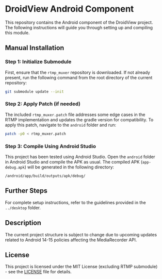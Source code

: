 # DroidView Android Component

This repository contains the Android component of the DroidView project. The following instructions will guide you through setting up and compiling this module.

## Manual Installation

### Step 1: Initialize Submodule
First, ensure that the `rtmp_muxer` repository is downloaded. If not already present, run the following command from the root directory of the current repository:  
```bash
git submodule update --init
```

### Step 2: Apply Patch (if needed)
The included `rtmp_muxer.patch` file addresses some edge cases in the RTMP implementation and updates the gradle version for compatibility. To apply this patch, navigate to the `android` folder and run:  
```bash
patch -p0 < rtmp_muxer.patch
```

### Step 3: Compile Using Android Studio
This project has been tested using Android Studio. Open the `android` folder in Android Studio and compile the APK as usual. The compiled APK (`app-debug.apk`) will be generated in the following directory:  
```
/android/app/build/outputs/apk/debug/
```

## Further Steps
For complete setup instructions, refer to the guidelines provided in the `../desktop` folder.

## Description
The current project structure is subject to change due to upcoming updates related to Android 14-15 policies affecting the MediaRecorder API.  

## License
This project is licensed under the MIT License (excluding RTMP submodule) - see the [LICENSE](../LICENSE) file for details.
